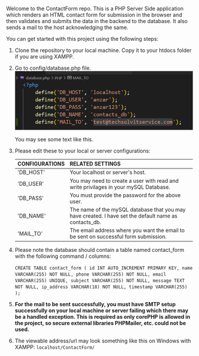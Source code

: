 Welcome to the ContactForm repo. This is a PHP Server Side application which renders an HTML contact form for submission in the browser and then validates and submits the data in the backend to the database. It also sends a mail to the host acknowledging the same.

You can get started with this project using the following steps:

1. Clone the repository to your local machine. Copy it to your htdocs folder if you are using XAMPP.

2. Go to config/database.php file.
   ![Alt text](image.png)

   You may see some text like this.

3. Please edit these to your local or server configurations:

   | CONFIGURATIONS | RELATED SETTINGS                                                                                     |
   | -------------- | ---------------------------------------------------------------------------------------------------- |
   | 'DB_HOST'      | Your localhost or server's host.                                                                     |
   | 'DB_USER'      | You may need to create a user with read and write privilages in your mySQL Database.                 |
   | 'DB_PASS'      | You must provide the password for the above user.                                                    |
   | 'DB_NAME'      | The name of the mySQL database that you may have created. I have set the default name as contacts_db. |
   | 'MAIL_TO'      | The email address where you want the email to be sent on successful form submission. |

4. Please note the database should contain a table named contact_form with the following command / columns:

   `CREATE TABLE contact_form (
    id INT AUTO_INCREMENT PRIMARY KEY,
    name VARCHAR(255) NOT NULL,
    phone VARCHAR(255) NOT NULL,
    email VARCHAR(255) UNIQUE,
    subject VARCHAR(255) NOT NULL,
    message TEXT NOT NULL,
    ip_address VARCHAR(18) NOT NULL,
    timestamp VARCHAR(255)
    );`

5. **For the mail to be sent successfully, you must have SMTP setup successfully on your local machine or server failing which there may be a handled exception. This is required as only corePHP is allowed in the project, so
   secure external libraries PHPMailer, etc. could not be used.**

6. The viewable address/url may look something like this on Windows with XAMPP:
   `localhost/ContactForm/`
